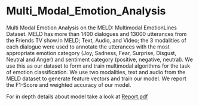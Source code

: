 # Multi_Modal_Emotion_Analysis

Multi Modal Emotion Analysis on the MELD: Multimodal EmotionLines Dataset. MELD has more than 1400 dialogues and 13000 utterances from the Friends TV show.In MELD; Text, Audio, and Video; the 3 modalities of each dialogue were used to annotate the utterances with the most appropriate emotion category (Joy, Sadness, Fear, Surprise, Disgust, Neutral and Anger) and sentiment category (positive, negative, neutral). We use this as our dataset to form and train multimodal algorithms for the task of emotion classification. We use two modalities, text and audio from the MELD dataset to generate feature vectors and train our model. We report the F1-Score and weighted accuracy of our model.

For in depth details about model take a look at [Report.pdf](https://github.com/hamzah70/Multi_Modal_Emotion_Analysis/blob/master/Report.pdf)